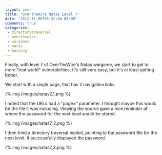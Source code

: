 ```yaml
---
layout: post
title: "OverTheWire Natas Level 7"
date: "2012-11-06T05:32:00-05:00"
comments: true
categories:
 - directorytraversal
 - overthewire
 - wargames
 - natas
 - hacking
---
```


Finally, with level 7 of OverTheWire's Natas wargame, we start to get to more "real world" vulnerabilities. It's still very easy, but it's at least getting better.

<!-- more -->

We start with a single page, that has 2 navigation links.

{% img /images/natas7_1.png %}

I noted that the URLs had a "page=" parameter. I thought maybe this would be the file it was including. Viewing the source gave a nice reminder of where the password for the next level would be stored.

{% img /images/natas7_2.png %}

I then tried a directory traversal exploit, pointing to the password file for the next level. It successfully displayed the password.

{% img /images/natas7_3.png %}
